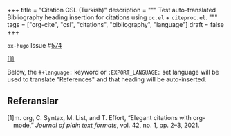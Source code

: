 +++
title = "Citation CSL (Turkish)"
description = """
  Test auto-translated Bibliography heading insertion for citations
  using `oc.el` + `citeproc.el`.
  """
tags = ["org-cite", "csl", "citations", "bibliography", "language"]
draft = false
+++

`ox-hugo` Issue #[574](https://github.com/kaushalmodi/ox-hugo/issues/574)

<a href="#citeproc_bib_item_1">[1]</a>

Below, the `#+language:` keyword or `:EXPORT_LANGUAGE:` set language
will be used to translate "References" and that heading will be
auto-inserted.

## Referanslar

<style>.csl-left-margin{float: left; padding-right: 0em;}
 .csl-right-inline{margin: 0 0 0 1em;}</style><div class="csl-bib-body">
  <div class="csl-entry"><a id="citeproc_bib_item_1"></a>
    <div class="csl-left-margin">[1]</div><div class="csl-right-inline">m. org, C. Syntax, M. List, and T. Effort, “Elegant citations with org-mode,” <i>Journal of plain text formats</i>, vol. 42, no. 1, pp. 2–3, 2021.</div>
  </div>
</div>
